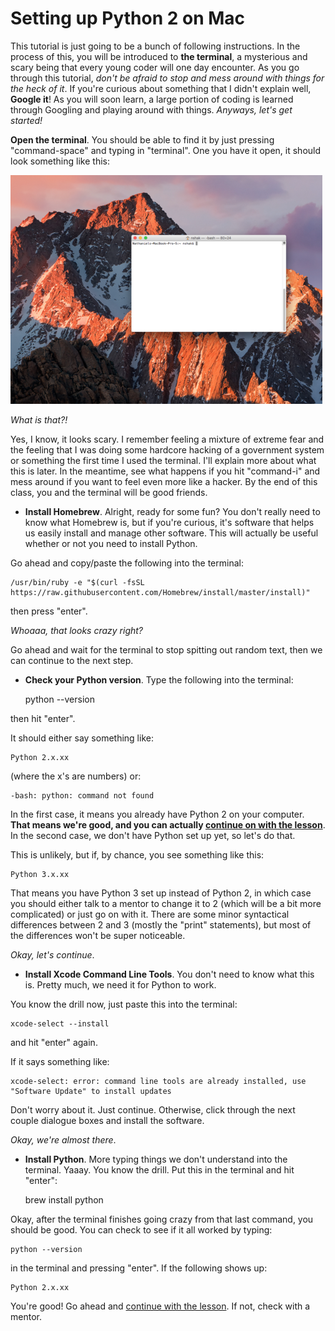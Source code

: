 # Setting up Python 2 on Mac

This tutorial is just going to be a bunch of following instructions. In the process of this, you will be introduced to **the terminal**, a mysterious and scary being that every young coder will one day encounter. As you go through this tutorial, *don't be afraid to stop and mess around with things for the heck of it*. If you're curious about something that I didn't explain well, **Google it**! As you will soon learn, a large portion of coding is learned through Googling and playing around with things. *Anyways, let's get started!*

**Open the terminal**. You should be able to find it by just pressing "command-space" and typing in "terminal". One you have it open, it should look something like this:

![terminal](Terminal.png)

*What is that?!*

Yes, I know, it looks scary. I remember feeling a mixture of extreme fear and the feeling that I was doing some hardcore hacking of a government system or something the first time I used the terminal. I'll explain more about what this is later. In the meantime, see what happens if you hit "command-i" and mess around if you want to feel even more like a hacker. By the end of this class, you and the terminal will be good friends.

* **Install Homebrew**. Alright, ready for some fun? You don't really need to know what Homebrew is, but if you're curious, it's software that helps us easily install and manage other software. This will actually be useful whether or not you need to install Python.

Go ahead and copy/paste the following into the terminal:

    /usr/bin/ruby -e "$(curl -fsSL https://raw.githubusercontent.com/Homebrew/install/master/install)"

then press "enter".  

*Whoaaa, that looks crazy right?*  

Go ahead and wait for the terminal to stop spitting out random text, then we can continue to the next step.

* **Check your Python version**. Type the following into the terminal: 

    python --version

then hit "enter".

It should either say something like:

    Python 2.x.xx

(where the x's are numbers) or:

    -bash: python: command not found

In the first case, it means you already have Python 2 on your computer. **That means we're good, and you can actually [continue on with the lesson](README.md)**. In the second case, we don't have Python set up yet, so let's do that.  

This is unlikely, but if, by chance, you see something like this:

    Python 3.x.xx

That means you have Python 3 set up instead of Python 2, in which case you should either talk to a mentor to change it to 2 (which will be a bit more complicated) or just go on with it. There are some minor syntactical differences between 2 and 3 (mostly the "print" statements), but most of the differences won't be super noticeable.  

*Okay, let's continue*.

* **Install Xcode Command Line Tools**. You don't need to know what this is. Pretty much, we need it for Python to work.  

You know the drill now, just paste this into the terminal:

    xcode-select --install

and hit "enter" again.

If it says something like:

    xcode-select: error: command line tools are already installed, use "Software Update" to install updates

Don't worry about it. Just continue. Otherwise, click through the next couple dialogue boxes and install the software.

*Okay, we're almost there*.

* **Install Python**. More typing things we don't understand into the terminal. Yaaay. You know the drill. Put this in the terminal and hit "enter":  

    brew install python

Okay, after the terminal finishes going crazy from that last command, you should be good. You can check to see if it all worked by typing:

    python --version

in the terminal and pressing "enter". If the following shows up:

    Python 2.x.xx

You're good! Go ahead and [continue with the lesson](README.md). If not, check with a mentor.